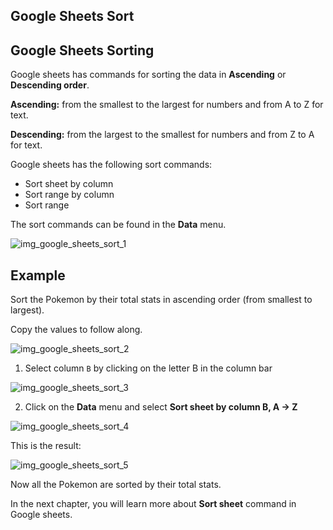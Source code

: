 Google Sheets Sort
---





Google Sheets Sorting
---
Google sheets has commands for sorting the data in **Ascending** or **Descending order**.


**Ascending:** from the smallest to the largest for numbers and from A to Z for text.

**Descending:** from the largest to the smallest for numbers and from Z to A for text.


Google sheets has the following sort commands:

- Sort sheet by column
- Sort range by column
- Sort range

The sort commands can be found in the **Data** menu.

![img_google_sheets_sort_1](https://user-images.githubusercontent.com/47166768/192085393-67c67888-2037-4b84-beff-27ed3e1cdd0d.png)






Example
---
Sort the Pokemon by their total stats in ascending order (from smallest to largest).

Copy the values to follow along.

![img_google_sheets_sort_2](https://user-images.githubusercontent.com/47166768/192085469-8b97e6eb-a174-429b-a0bc-260a5e658e6a.png)


1. Select column `B` by clicking on the letter B in the column bar

![img_google_sheets_sort_3](https://user-images.githubusercontent.com/47166768/192085488-197cba82-6db2-49ef-858e-32ed9bfc4c97.png)


2. Click on the **Data** menu and select **Sort sheet by column B, A → Z**

![img_google_sheets_sort_4](https://user-images.githubusercontent.com/47166768/192085515-d5696b9d-6514-490f-9a23-7141d1a031c1.png)




This is the result:


![img_google_sheets_sort_5](https://user-images.githubusercontent.com/47166768/192085519-e2bbb0ff-fbb2-49ed-ad16-49480eba3551.png)


Now all the Pokemon are sorted by their total stats.

In the next chapter, you will learn more about **Sort sheet** command in Google sheets.


